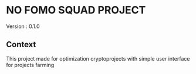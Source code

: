 # NO FOMO SQUAD PROJECT
Version : 0.1.0

## Context
This project made for optimization cryptoprojects with simple user interface for projects farming
